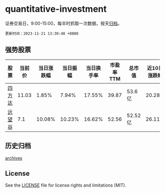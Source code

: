 # quantitative-investment

证券交易日，9:00-15:00，每半时抓取一次数据，按天[归档](archives)。

`更新时间：2023-11-21 13:30:48 +0800`

## 强势股票

|股票|当前价|当日涨跌幅|当日振幅|当日换手率|市盈率TTM|总市值|近10日涨跌幅|
|----|----|----|----|----|----|----|----|
|[四方达](https://xueqiu.com/S/SZ300179)|11.03|1.85%|7.94%|17.55%|39.87|53.6亿|20.28%|
|[远望谷](https://xueqiu.com/S/SZ002161)|7.1|10.08%|10.23%|16.62%|52.56|52.52亿|26.11%|

## 历史归档

[archives](archives)

## License

See the [LICENSE](LICENSE) file for license rights and limitations (MIT).